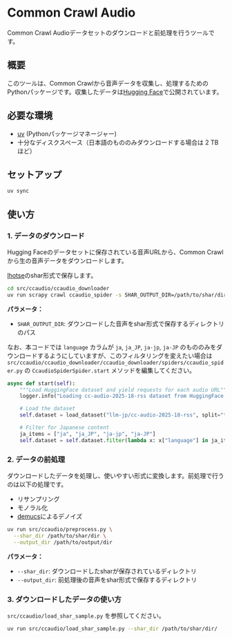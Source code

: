 # Common Crawl Audio

Common Crawl Audioデータセットのダウンロードと前処理を行うツールです。

## 概要

このツールは、Common Crawlから音声データを収集し、処理するためのPythonパッケージです。収集したデータは[Hugging Face](https://huggingface.co/datasets/llm-jp/cc-audio-2025-18-rss)で公開されています。

## 必要な環境

- [uv](https://github.com/astral-sh/uv) (Pythonパッケージマネージャー)
- 十分なディスクスペース（日本語のもののみダウンロードする場合は 2 TB ほど）

## セットアップ

```sh
uv sync
```

## 使い方

### 1. データのダウンロード

Hugging Faceのデータセットに保存されている音声URLから、Common Crawlから生の音声データをダウンロードします。

[lhotse](https://lhotse.readthedocs.io/en/latest/index.html)のshar形式で保存します。

```sh
cd src/ccaudio/ccaudio_downloader
uv run scrapy crawl ccaudio_spider -s SHAR_OUTPUT_DIR=/path/to/shar/dir/
```

**パラメータ：**
- `SHAR_OUTPUT_DIR`: ダウンロードした音声をshar形式で保存するディレクトリのパス

なお、本コードでは `language` カラムが `ja`, `ja_JP`, `ja-jp`, `ja-JP` のもののみをダウンロードするようにしていますが、このフィルタリングを変えたい場合は `src/ccaudio/ccaudio_downloader/ccaudio_downloader/spiders/ccaudio_spider.py` の `CcaudioSpiderSpider.start` メソッドを編集してください。

```python
async def start(self):
    """Load HuggingFace dataset and yield requests for each audio URL"""
    logger.info("Loading cc-audio-2025-18-rss dataset from HuggingFace...")

    # Load the dataset
    self.dataset = load_dataset("llm-jp/cc-audio-2025-18-rss", split="train")

    # Filter for Japanese content
    ja_items = ["ja", "ja_JP", "ja-jp", "ja-JP"]
    self.dataset = self.dataset.filter(lambda x: x["language"] in ja_items)
```

### 2. データの前処理

ダウンロードしたデータを処理し、使いやすい形式に変換します。前処理で行うのは以下の処理です。

- リサンプリング
- モノラル化
- [demucs](https://github.com/adefossez/demucs)によるデノイズ

```sh
uv run src/ccaudio/preprocess.py \
  --shar_dir /path/to/shar/dir \
  --output_dir /path/to/output/dir
```

**パラメータ：**
- `--shar_dir`: ダウンロードしたsharが保存されているディレクトリ
- `--output_dir`: 前処理後の音声をshar形式で保存するディレクトリ

### 3. ダウンロードしたデータの使い方

`src/ccaudio/load_shar_sample.py` を参照してください。

```sh
uv run src/ccaudio/load_shar_sample.py --shar_dir /path/to/shar/dir/
```
